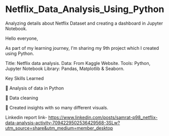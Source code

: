 # Netflix_Data_Analysis_Using_Python
Analyzing details about Netflix Dataset and creating a dashboard in Jupyter Notebook.

Hello everyone,

As part of my learning journey, I'm sharing my 9th project which I created using Python.

Title: Netflix data analysis.
Data: From Kaggle Website.
Tools: Python, Jupyter Notebook
Library: Pandas, Matplotlib & Seaborn.


Key Skills Learned

🔑 Analysis of data in Python

🔑 Data cleaning

🔑 Created insights with so many different visuals.

Linkedin report link- https://www.linkedin.com/posts/samrat-p98_netflix-data-analysis-activity-7094229502536429568-3SLw?utm_source=share&utm_medium=member_desktop

